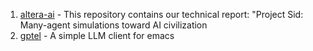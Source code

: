 1. [altera-ai](https://github.com/altera-al/project-sid) - This repository contains our technical report: "Project Sid: Many-agent simulations toward AI civilization
2. [gptel](https://github.com/karthink/gptel) - A simple LLM client for emacs

